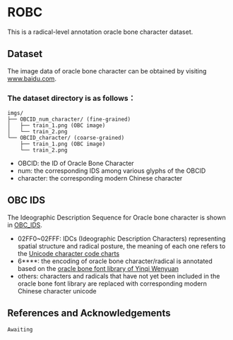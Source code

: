 ROBC
====
This is a radical-level annotation oracle bone character dataset.

## Dataset
The image data of oracle bone character can be obtained by visiting www.baidu.com.

### The dataset directory is as follows：
```plaintext
imgs/
├── OBCID_num_character/ (fine-grained)
│   ├── train_1.png (OBC image)
│   └── train_2.png
└── OBCID_character/ (coarse-grained)
    ├── train_1.png (OBC image)
    └── train_2.png 
```
- OBCID: the ID of Oracle Bone Character
- num: the corresponding IDS among various glyphs of the OBCID 
- character: the corresponding modern Chinese character

## OBC IDS
The Ideographic Description Sequence for Oracle bone character is shown in [OBC_IDS](./OBC_IDS.json).
- 02FF0~02FFF: IDCs (Ideographic Description Characters) representing spatial structure and radical posture, the meaning of each one refers to the [Unicode character code charts](https://www.unicode.org/charts/PDF/U2FF0.pdf)
- 6****: the encoding of oracle bone character/radical is annotated based on the [oracle bone font library of Yinqi Wenyuan](https://jgw.aynu.edu.cn/home/down/index.html)
- others: characters and radicals that have not yet been included in the oracle bone font library are replaced with corresponding modern Chinese character unicode

## References and Acknowledgements
```
Awaiting
```
